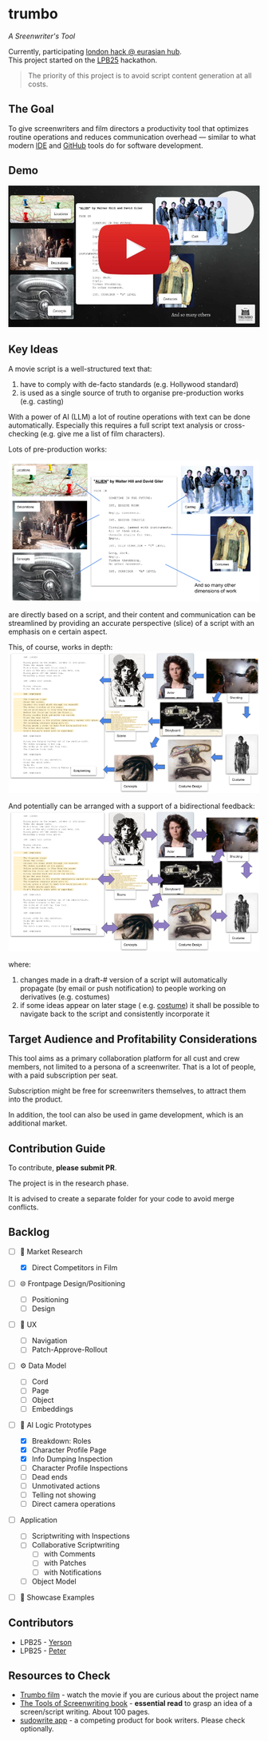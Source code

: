 # trumbo

_A Sreenwriter's Tool_

Currently, participating [london hack @ eurasian hub](https://lu.ma/hag25rag?tk=Rrg3AR).\
This project started on the [LPB25](https://www.kxsb.org/lpb25) hackathon.


> The priority of this project is to avoid script content generation at all costs.

## The Goal

To give screenwriters and film directors a productivity tool
that optimizes routine operations and reduces communication overhead —
similar to what modern [IDE](https://www.jetbrains.com/idea/) and [GitHub](https://github.com/) tools do for software
development.

## Demo

[![Watch the demo videp](assets/demo-cover.jpg)](https://youtu.be/HxUaRCMiH5U)

## Key Ideas

A movie script is a well-structured text that:

1) have to comply with de-facto standards (e.g. Hollywood standard)
2) is used as a single source of truth to organise pre-production works (e.g. casting)

With a power of AI (LLM) a lot of routine operations with text can be done automatically.
Especially this requires a full script text analysis or cross-checking (e.g. give me a list of film characters).

Lots of pre-production works:

![script-dimensions.png](assets/script-dimensions.png)

are directly based on a script, and their content and communication can be streamlined
by providing an accurate perspective (slice) of a script with an emphasis on e certain aspect.

This, of course, works in depth:
![pre-production-dependencies.png](assets/pre-production-dependencies.png)

And potentially can be arranged with a support of a bidirectional feedback:
![script-feedback-and-iterations.png](assets/script-feedback-and-iterations.png)

where:

1) changes made in a draft-# version of a script will automatically propagate (by email or push notification) to people
   working on derivatives (e.g. costumes)
2) if some ideas appear on later stage (
   e.g. [costume](https://en.wikipedia.org/wiki/Predator_(fictional_species)#:~:text=The%20Predator%20was%20originally%20designed,weeks%2C%20ending%20in%20February%201987.))
   it shall be possible to navigate back to the script and consistently incorporate it

## Target Audience and Profitability Considerations

This tool aims as a primary collaboration platform for all cust and crew members,
not limited to a persona of a screenwriter. That is a lot of people, with a paid subscription per seat.

Subscription might be free for screenwriters themselves, to attract them into the product.

In addition, the tool can also be used in game development, which is an additional market.

## Contribution Guide

To contribute, **please submit PR**.

The project is in the research phase. 

It is advised to create a separate folder for your code to avoid merge conflicts. 

## Backlog

  - [ ] 🎯 Market Research
    - [x] Direct Competitors in Film
  - [ ] 🌐 Frontpage Design/Positioning
    - [ ] Positioning
    - [ ] Design
  - [ ] 🧭 UX
    - [ ] Navigation
    - [ ] Patch-Approve-Rollout
  - [ ] ⚙️ Data Model
    - [ ] Cord
    - [ ] Page
    - [ ] Object
    - [ ] Embeddings
  - [ ] 🤖 AI Logic Prototypes
    - [x] Breakdown: Roles
    - [x] Character Profile Page
    - [x] Info Dumping Inspection
    - [ ] Character Profile Inspections
    - [ ] Dead ends
    - [ ] Unmotivated actions
    - [ ] Telling not showing
    - [ ] Direct camera operations
  - [ ] Application
    - [ ] Scriptwriting with Inspections
    - [ ] Collaborative Scriptwriting
      - [ ] with Comments
      - [ ] with Patches
      - [ ] with Notifications
    - [ ] Object Model
  - [ ] 🍒 Showcase Examples


## Contributors

  - LPB25 - [Yerson](https://www.linkedin.com/in/yerson-lasso-0753aa1a6/)
  - LPB25 - [Peter](https://www.linkedin.com/in/peterbodnar/)

## Resources to Check

- [Trumbo film](https://en.wikipedia.org/wiki/Trumbo_(2015_film)) - watch the movie if you are curious about the project
  name
- [The Tools of Screenwriting book](https://www.amazon.co.uk/gp/product/0312119089) - **essential read** to grasp an
  idea of a screen/script writing. About 100 pages.
- [sudowrite app](https://sudowrite.com/) - a competing product for book writers. Please check optionally.

